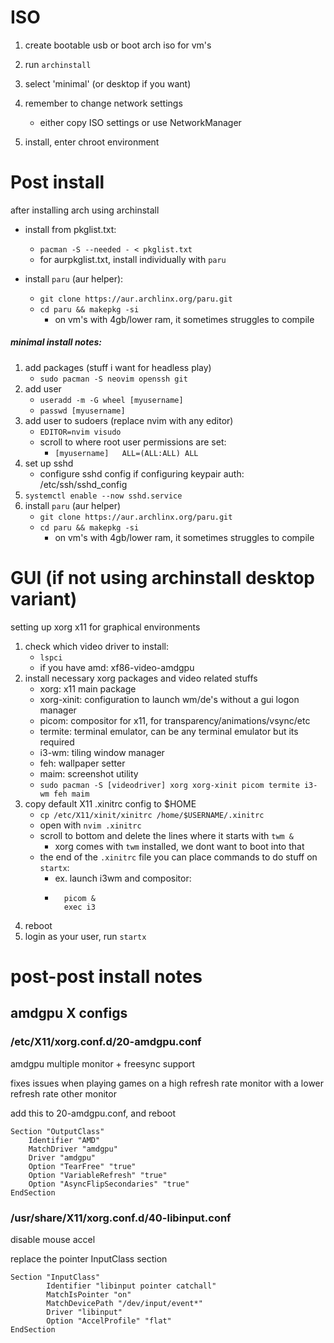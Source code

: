 # ISO

1. create bootable usb or boot arch iso for vm's
2. run `archinstall`
3. select 'minimal' (or desktop if you want)
4. remember to change network settings
	- either copy ISO settings or use NetworkManager

5. install, enter chroot environment

# Post install

after installing arch using archinstall

- install from pkglist.txt:
    - `pacman -S --needed - < pkglist.txt`
    - for aurpkglist.txt, install individually with `paru`

- install `paru` (aur helper):
	- `git clone https://aur.archlinx.org/paru.git`
	- `cd paru && makepkg -si`
		- on vm's with 4gb/lower ram, it sometimes struggles to compile

##### minimal install notes:

1. add packages (stuff i want for headless play)
	- `sudo pacman -S neovim openssh git`
2. add user
	- `useradd -m -G wheel [myusername]`
	- `passwd [myusername]`
3. add user to sudoers (replace nvim with any editor)
	- `EDITOR=nvim visudo`
	- scroll to where root user permissions are set:
		- `[myusername]   ALL=(ALL:ALL) ALL`
4. set up sshd
	- configure sshd config if configuring keypair auth: /etc/ssh/sshd_config
5. `systemctl enable --now sshd.service`
6. install `paru` (aur helper)
	- `git clone https://aur.archlinx.org/paru.git`
	- `cd paru && makepkg -si`
		- on vm's with 4gb/lower ram, it sometimes struggles to compile

# GUI (if not using archinstall desktop variant)

setting up xorg x11 for graphical environments

1. check which video driver to install:
	- `lspci`
	- if you have amd: xf86-video-amdgpu
2. install necessary xorg packages and video related stuffs
	- xorg: x11 main package
	- xorg-xinit: configuration to launch wm/de's without a gui logon manager
	- picom: compositor for x11, for transparency/animations/vsync/etc
	- termite: terminal emulator, can be any terminal emulator but its required
	- i3-wm: tiling window manager
	- feh: wallpaper setter
	- maim: screenshot utility
	- `sudo pacman -S [videodriver] xorg xorg-xinit picom termite i3-wm feh maim`
3. copy default X11 .xinitrc config to $HOME
	- `cp /etc/X11/xinit/xinitrc /home/$USERNAME/.xinitrc`
	- open with `nvim .xinitrc`
	- scroll to bottom and delete the lines where it starts with `twm &`
		- xorg comes with `twm` installed, we dont want to boot into that
	- the end of the `.xinitrc` file you can place commands to do stuff on `startx`:
		- ex. launch i3wm and compositor:
		- ```
			picom &
			exec i3
		  ```
4. reboot
5. login as your user, run `startx`

# post-post install notes

## amdgpu X configs

### /etc/X11/xorg.conf.d/20-amdgpu.conf

amdgpu multiple monitor + freesync support

fixes issues when playing games on a high refresh rate
monitor with a lower refresh rate other monitor

add this to 20-amdgpu.conf, and reboot

```
Section "OutputClass"
	Identifier "AMD"
	MatchDriver "amdgpu"
	Driver "amdgpu"
	Option "TearFree" "true"
	Option "VariableRefresh" "true"
	Option "AsyncFlipSecondaries" "true"
EndSection
```

### /usr/share/X11/xorg.conf.d/40-libinput.conf

disable mouse accel

replace the pointer InputClass section

```
Section "InputClass"
        Identifier "libinput pointer catchall"
        MatchIsPointer "on"
        MatchDevicePath "/dev/input/event*"
        Driver "libinput"
	    Option "AccelProfile" "flat"
EndSection
```


